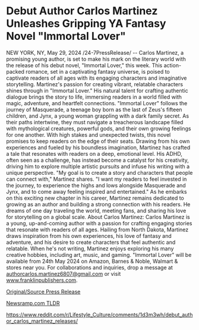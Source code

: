 # Debut Author Carlos Martinez Unleashes Gripping YA Fantasy Novel "Immortal Lover"

NEW YORK, NY, May 29, 2024 /24-7PressRelease/ -- Carlos Martinez, a promising young author, is set to make his mark on the literary world with the release of his debut novel, "Immortal Lover," this week. This action-packed romance, set in a captivating fantasy universe, is poised to captivate readers of all ages with its engaging characters and imaginative storytelling.  Martinez's passion for creating vibrant, relatable characters shines through in "Immortal Lover." His natural talent for crafting authentic dialogue brings the story to life, immersing readers in a world filled with magic, adventure, and heartfelt connections.  "Immortal Lover" follows the journey of Masquerade, a teenage boy born as the last of Zeus's fifteen children, and Jynx, a young woman grappling with a dark family secret. As their paths intertwine, they must navigate a treacherous landscape filled with mythological creatures, powerful gods, and their own growing feelings for one another. With high stakes and unexpected twists, this novel promises to keep readers on the edge of their seats.  Drawing from his own experiences and fueled by his boundless imagination, Martinez has crafted a tale that resonates with readers on a deep, emotional level.   His ADHD, often seen as a challenge, has instead become a catalyst for his creativity, driving him to explore multiple artistic pursuits and infuse his writing with a unique perspective.  "My goal is to create a story and characters that people can connect with," Martinez shares. "I want my readers to feel invested in the journey, to experience the highs and lows alongside Masquerade and Jynx, and to come away feeling inspired and entertained."  As he embarks on this exciting new chapter in his career, Martinez remains dedicated to growing as an author and building a strong connection with his readers. He dreams of one day traveling the world, meeting fans, and sharing his love for storytelling on a global scale.  About Carlos Martinez: Carlos Martinez is a young, up-and-coming author with a passion for crafting engaging stories that resonate with readers of all ages. Hailing from North Dakota, Martinez draws inspiration from his own experiences, his love of fantasy and adventure, and his desire to create characters that feel authentic and relatable.   When he's not writing, Martinez enjoys exploring his many creative hobbies, including art, music, and gaming.  "Immortal Lover" will be available from 24th May 2024 on Amazon, Barnes & Noble, Walmart & stores near you. For collaborations and inquiries, drop a message at authorcarlos.martinez6807@gmail.com or visit www.franklinpublishers.com. 

[Original/Source Press Release](https://www.24-7pressrelease.com/press-release/511199/debut-author-carlos-martinez-unleashes-gripping-ya-fantasy-novel-immortal-lover)
                    

[Newsramp.com TLDR](None) 

https://www.reddit.com/r/Lifestyle_Culture/comments/1d3m3wh/debut_author_carlos_martinez_releases/